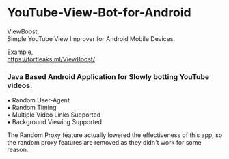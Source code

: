 # YouTube-View-Bot-for-Android    
ViewBoost,    
Simple YouTube View Improver for Android Mobile Devices.   
       
Example,       
https://fortleaks.ml/ViewBoost/

 
  
### Java Based Android Application for Slowly botting YouTube videos.
   
• Random User-Agent     
• Random Timing        
• Multiple Video Links Supported       
• Background Viewing Supported       
   
The Random Proxy feature actually lowered the effectiveness of this app, so the random proxy features are removed as they didn't work for some reason.
